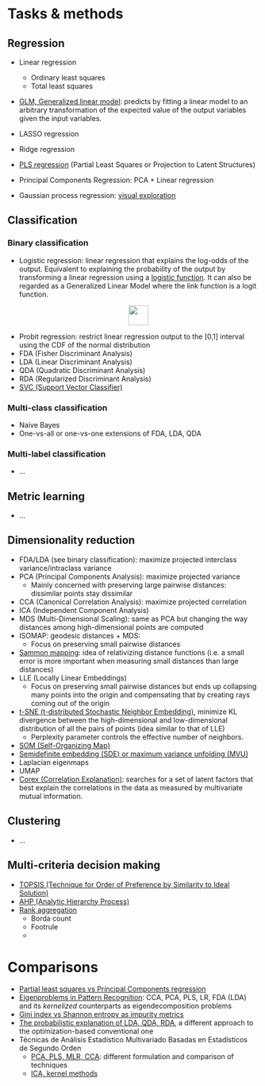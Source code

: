 # Tasks & methods
## Regression
- Linear regression
  - Ordinary least squares
  - Total least squares
- [GLM, Generalized linear model](https://en.wikipedia.org/wiki/Generalized_linear_model): predicts by fitting a linear model to an arbitrary transformation of the expected value of the output variables given the input variables.
- LASSO regression
- Ridge regression

- [PLS regression](https://personal.utdallas.edu/~herve/Abdi-PLS-pretty.pdf) (Partial Least Squares or Projection to Latent Structures)
- Principal Components Regression: PCA + Linear regression
- Gaussian process regression: [visual exploration](https://distill.pub/2019/visual-exploration-gaussian-processes/)

## Classification
### Binary classification
- Logistic regression: linear regression that explains the log-odds of the output. Equivalent to explaining the probability of the output by transforming a linear regression using a [logistic function](https://en.wikipedia.org/wiki/Logistic_function). It can also be regarded as a Generalized Linear Model where the link function is a logit function.
  <p align="center">
    <img height="40" src="https://render.githubusercontent.com/render/math?math=\log\left({\frac{p_i}{1-p_i}}\right)=\mathbf{x}_i^T{\boldsymbol{\omega}}">
  </p>  
- Probit regression: restrict linear regression output to the [0,1] interval using the CDF of the normal distribution
- FDA (Fisher Discriminant Analysis)
- LDA (Linear Discriminant Analysis)
- QDA (Quadratic Discriminant Analysis)
- RDA (Regularized Discriminant Analysis)
- [SVC (Support Vector Classifier)](http://www.robots.ox.ac.uk/~az/lectures/ml/lect2.pdf)


### Multi-class classification
- Naive Bayes
- One-vs-all or one-vs-one extensions of FDA, LDA, QDA

### Multi-label classification
- ...

## Metric learning
- ...

## Dimensionality reduction
- FDA/LDA (see binary classification): maximize projected interclass variance/intraclass variance
- PCA (Principal Components Analysis): maximize projected variance
  - Mainly concerned with preserving large pairwise distances: dissimilar points stay dissimilar
- CCA (Canonical Correlation Analysis): maximize projected correlation
- ICA (Independent Component Analysis)
- MDS (Multi-Dimensional Scaling): same as PCA but changing the way distances among high-dimensional points are computed
- ISOMAP: geodesic distances + MDS:
  - Focus on preserving small pairwise distances
- [Sammon mapping](https://en.wikipedia.org/wiki/Sammon_mapping): idea of relativizing distance functions (i.e. a small error is more important when measuring small distances than large distances) 
- LLE (Locally Linear Embeddings)
  - Focus on preserving small pairwise distances but ends up collapsing many points into the origin and compensating that by creating rays coming out of the origin
- [t-SNE (t-distributed Stochastic Neighbor Embedding)](https://www.youtube.com/watch?v=RJVL80Gg3lA), minimize KL divergence between the high-dimensional and low-dimensional distribution of all the pairs of points (idea similar to that of LLE)
  - Perplexity parameter controls the effective number of neighbors.
- [SOM (Self-Organizing Map)](https://en.wikipedia.org/wiki/Self-organizing_map)
- [Semidefinite embedding (SDE) or maximum variance unfolding (MVU)](https://en.wikipedia.org/wiki/Semidefinite_embedding)
- Laplacian eigenmaps
- UMAP
- [Corex (Correlation Explanation)](https://github.com/gregversteeg/bio_corex/): searches for a set of latent factors that best explain the correlations in the data as measured by multivariate mutual information.

## Clustering
- ...

## Multi-criteria decision making
- [TOPSIS (Technique for Order of Preference by Similarity to Ideal Solution)](http://www.mcdm.ue.katowice.pl/files/papers/mcdm11(6)_11.pdf)
- [AHP (Analytic Hierarchy Process)](https://en.wikipedia.org/wiki/Analytic_hierarchy_process)
- [Rank aggregation](http://www.cse.msu.edu/~cse960/Papers/games/rank.pdf)
  - Borda count
  - Footrule
  -
  
# Comparisons
- [Partial least squares vs Principal Components regression](https://www.mathworks.com/help/stats/examples/partial-least-squares-regression-and-principal-components-regression.html)
- [Eigenproblems in Pattern Recognition](http://www.ofai.at/~roman.rosipal/Papers/eig_book04.pdf): CCA, PCA, PLS, LR, FDA (LDA) and its *kernelized* counterparts as eigendecomposition problems
- [Gini index vs Shannon entropy as impurity metrics](https://www.unine.ch/files/live/sites/imi/files/shared/documents/papers/Gini_index_fulltext.pdf)
- [The probabilistic explanation of LDA, QDA, RDA](http://www.strimmerlab.org/courses/2005-06/seminar/slides/daniela-2x4.pdf), a different approach to the optimization-based conventional one
- Técnicas de Análisis Estadístico Multivariado Basadas en Estadísticos de Segundo Orden
  - [PCA, PLS, MLR, CCA](https://ocw.unican.es/pluginfile.php/1456/course/section/1891/2%20-%20MVSA_SOS.pdf): different formulation and comparison of techniques
  - [ICA, kernel methods](https://ocw.unican.es/pluginfile.php/1456/course/section/1891/3%20-%20MVSA_HOS.pdf )
